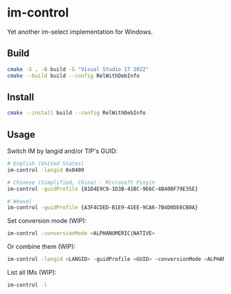 # im-control
Yet another im-select implementation for Windows.

## Build
```bash
cmake -S . -B build -G "Visual Studio 17 2022"
cmake --build build --config RelWithDebInfo
```

## Install
```bash
cmake --install build --config RelWithDebInfo
```

## Usage
Switch IM by langid and/or TIP's GUID:
```bash
# English (United States)
im-control -langid 0x0409

# Chinese (Simplified, China) - Microsoft Pinyin
im-control -guidProfile {81D4E9C9-1D3B-41BC-9E6C-4B40BF79E35E}

# Weasel
im-control -guidProfile {A3F4CDED-B1E9-41EE-9CA6-7B4D0DE6CB0A}
```

Set conversion mode (WIP):
```bash
im-control -conversionMode <ALPHANUMERIC|NATIVE>
```

Or combine them (WIP):
```bash
im-control -langid <LANGID> -guidProfile <GUID> -conversionMode <ALPHANUMERIC|NATIVE>
```

List all IMs (WIP):
```bash
im-control -l
```
